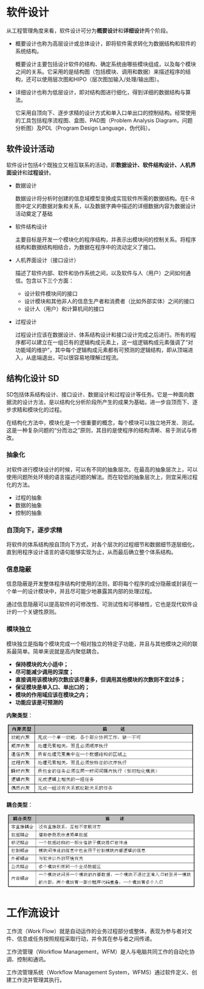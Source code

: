 # 软件设计

从工程管理角度来看，软件设计可分为**概要设计**和**详细设计**两个阶段。

- 概要设计也称为高层设计或总体设计，即将软件需求转化为数据结构和软件的系统结构。

  概要设计主要包括设计软件的结构、确定系统由哪些模块组成，以及每个模块之间的关系。它采用的是结构图（包括模块、调用和数据）来描述程序的结构，还可以使用层次图和HIPO（层次图加输入/处理/输出图）。

- 详细设计也称为低层设计，即对结构图进行细化，得到详细的数据结构与算法。

  它采用自顶向下、逐步求精的设计方式和单入口单出口的控制结构。经常使用的工具包括程序流程图、盒图、PAD图（Problem Analysis Diagram，问题分析图）及PDL（Program Design Language，伪代码）。



## 软件设计活动

软件设计包括4个既独立又相互联系的活动，即**数据设计、软件结构设计、人机界面设计**和**过程设计**。

- 数据设计

  数据设计将分析时创建的信息域模型变换成实现软件所需的数据结构。在E-R图中定义的数据对象和关系，以及数据字典中描述的详细数据内容为数据设计活动奠定了基础

- 软件结构设计

  主要目标是开发一个模块化的程序结构，并表示出模块间的控制关系。将程序结构和数据结构相结合，为数据在程序中的流动定义了接口。

- 人机界面设计（接口设计）

  描述了软件内部、软件和协作系统之间，以及软件与人（用户）之间如何通信。包含以下三个方面：

  - 设计软件模块间的接口
  - 设计模块和其他非人的信息生产者和消费者（比如外部实体）之间的接口
  - 设计人（用户）和计算机间的接口

- 过程设计

  过程设计应该在数据设计、体系结构设计和接口设计完成之后进行。所有的程序都可以建立在一组已有的逻辑构成元素上，这一组逻辑构成元素强调了“对功能域的维护”，其中每个逻辑构成元素都有可预测的逻辑结构，即从顶端进入，从底端退出，可以很容易地理解过程流。

## 结构化设计 SD

SD包括体系结构设计、接口设计、数据设计和过程设计等任务。它是一种面向数据流的设计方法，是以结构化分析阶段所产生的成果为基础，进一步自顶而下、逐步求精和模块化的过程。

在结构化方法中，模块化是一个很重要的概念，每个模块可以独立地开发、测试。这是一种复杂问题的“分而治之”原则，其目的是使程序的结构清晰、易于测试与修改。

### 抽象化

对软件进行模块设计的时候，可以有不同的抽象层次。在最高的抽象层次上，可以使用问题所处环境的语言描述问题的解法。而在较低的抽象层次上，则宜采用过程化的方法。

- 过程的抽象
- 数据的抽象
- 控制的抽象

### 自顶向下，逐步求精

将软件的体系结构按自顶向下方式，对各个层次的过程细节和数据细节逐层细化，直到用程序设计语言的语句能够实现为止，从而最后确立整个体系结构。

### 信息隐蔽

信息隐蔽是开发整体程序结构时使用的法则，即将每个程序的成分隐蔽或封装在一个单一的设计模块中，并且尽可能少地暴露其内部的处理过程。

通过信息隐蔽可以提高软件的可修改性、可测试性和可移植性，它也是现代软件设计的一个关键性原则。

### 模块独立

模块独立是指每个模块完成一个相对独立的特定子功能，并且与其他模块之间的联系最简单。简单来说就是高内聚低耦合。

- **保持模块的大小适中；**
- **尽可能减少调用的深度；**
- **直接调用该模块的次数应该尽量多，但调用其他模块的次数则不宜过多；**
- **保证模块是单入口、单出口的；**
- **模块的作用域应该在模块之内；**
- **功能应该是可预测的**

**内聚类型**：

![image-20240315154203714](assets/image-20240315154203714.png)

**耦合类型**：

![image-20240315154228040](assets/image-20240315154228040.png)



# 工作流设计

工作流（Work Flow）就是自动运作的业务过程部分或整体，表现为参与者对文件、信息或任务按照规程采取行动，并令其在参与者之间传递。

工作流管理（Workflow Management，WFM）是人与电脑共同工作的自动化协调、控制和通讯。

工作流管理系统（Workflow Management System，WFMS）通过软件定义、创建工作流并管理其执行。



